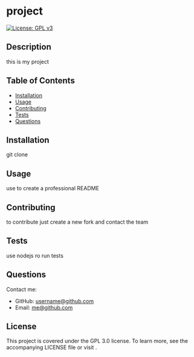 # project
[![License: GPL v3](https://img.shields.io/badge/License-GPLv3-blue.svg)](https://www.gnu.org/licenses/gpl-3.0) 

## Description
this is my project

## Table of Contents
* [Installation](#installation)
* [Usage](#usage)
* [Contributing](#contributing)
* [Tests](#tests)
* [Questions](#questions)

## Installation
git clone 

## Usage
use to create a professional README

## Contributing
to contribute just create a new fork and contact the team

## Tests
use nodejs ro run tests 

## Questions
Contact me:
* GitHub: [username@github.com](https://github.com/username@github.com)
* Email: me@github.com  


## License  
This project is covered under the GPL 3.0 license. To learn more, see the accompanying LICENSE file or visit []().
   
